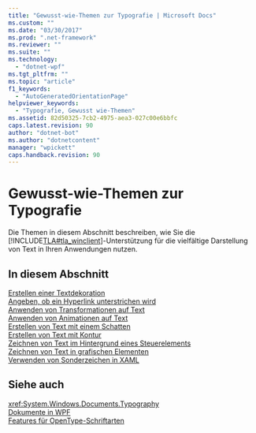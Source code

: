 ```yaml
---
title: "Gewusst-wie-Themen zur Typografie | Microsoft Docs"
ms.custom: ""
ms.date: "03/30/2017"
ms.prod: ".net-framework"
ms.reviewer: ""
ms.suite: ""
ms.technology: 
  - "dotnet-wpf"
ms.tgt_pltfrm: ""
ms.topic: "article"
f1_keywords: 
  - "AutoGeneratedOrientationPage"
helpviewer_keywords: 
  - "Typografie, Gewusst wie-Themen"
ms.assetid: 82d50325-7cb2-4975-aea3-027c00e6bbfc
caps.latest.revision: 90
author: "dotnet-bot"
ms.author: "dotnetcontent"
manager: "wpickett"
caps.handback.revision: 90
---
```

# Gewusst-wie-Themen zur Typografie
Die Themen in diesem Abschnitt beschreiben, wie Sie die [!INCLUDE[TLA#tla_winclient](../../../../includes/tlasharptla-winclient-md.md)]\-Unterstützung für die vielfältige Darstellung von Text in Ihren Anwendungen nutzen.  
  
## In diesem Abschnitt  
 [Erstellen einer Textdekoration](../../../../docs/framework/wpf/advanced/how-to-create-a-text-decoration.md)  
 [Angeben, ob ein Hyperlink unterstrichen wird](../../../../docs/framework/wpf/advanced/how-to-specify-whether-a-hyperlink-is-underlined.md)  
 [Anwenden von Transformationen auf Text](../../../../docs/framework/wpf/advanced/how-to-apply-transforms-to-text.md)  
 [Anwenden von Animationen auf Text](../../../../docs/framework/wpf/advanced/how-to-apply-animations-to-text.md)  
 [Erstellen von Text mit einem Schatten](../../../../docs/framework/wpf/advanced/how-to-create-text-with-a-shadow.md)  
 [Erstellen von Text mit Kontur](../../../../docs/framework/wpf/advanced/how-to-create-outlined-text.md)  
 [Zeichnen von Text im Hintergrund eines Steuerelements](../../../../docs/framework/wpf/advanced/how-to-draw-text-to-a-control-background.md)  
 [Zeichnen von Text in grafischen Elementen](../../../../docs/framework/wpf/advanced/how-to-draw-text-to-a-visual.md)  
 [Verwenden von Sonderzeichen in XAML](../../../../docs/framework/wpf/advanced/how-to-use-special-characters-in-xaml.md)  
  
## Siehe auch  
 <xref:System.Windows.Documents.Typography>   
 [Dokumente in WPF](../../../../docs/framework/wpf/advanced/documents-in-wpf.md)   
 [Features für OpenType\-Schriftarten](../../../../docs/framework/wpf/advanced/opentype-font-features.md)